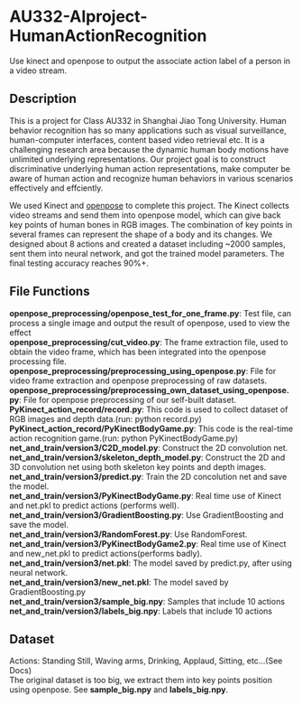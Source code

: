 # AU332-AIproject-HumanActionRecognition
Use kinect and openpose to output the associate action label of a person in a video stream.

## Description
  This is a project for Class AU332 in Shanghai Jiao Tong University. Human behavior recognition has so many applications such as visual surveillance, human-computer interfaces, content based video retrieval etc. It is a challenging research area because the dynamic human body motions have unlimited underlying representations. Our project goal is to construct discriminative underlying human action representations, make computer be aware of human action and recognize human behaviors in various scenarios effectively and effciently.<br>
  
  We used Kinect and [openpose](https://github.com/CMU-Perceptual-Computing-Lab/openpose) to complete this project. The Kinect collects video streams and send them into openpose model, which can give back key points of human bones in RGB images. The combination of key points in several frames can represent the shape of a body and its changes. We designed about 8 actions and created a dataset including ~2000 samples, sent them into neural network, and got the trained model parameters. The final testing accuracy reaches 90%+.

## File Functions
**openpose_preprocessing/openpose_test_for_one_frame.py**: Test file, can process a single image and output the result of openpose, used to view the effect<br>
**openpose_preprocessing/cut_video.py**: The frame extraction file, used to obtain the video frame, which has been integrated into the openpose processing file.<br>
**openpose_preprocessing/preprocessing_using_openpose.py**: File for video frame extraction and openpose preprocessing of raw datasets.<br>
**openpose_preprocessing/preprocessing_own_dataset_using_openpose.py**: File for openpose preprocessing of our self-built dataset.<br>
**PyKinect_action_record/record.py**: This code is used to collect dataset of RGB images and depth data.(run: python record.py)<br>
**PyKinect_action_record/PyKinectBodyGame.py**: This code is the real-time action recognition game.(run: python PyKinectBodyGame.py)<br>
**net_and_train/version3/C2D_model.py**: Construct the 2D convolution net.<br>
**net_and_train/version3/skeleton_depth_model.py**: Construct the 2D and 3D convolution net using both skeleton key points and depth images.<br>
**net_and_train/version3/predict.py**: Train the 2D concolution net and save the model.<br>
**net_and_train/version3/PyKinectBodyGame.py**: Real time use of Kinect and net.pkl to predict actions (performs well).<br>
**net_and_train/version3/GradientBoosting.py**: Use GradientBoosting and save the model.<br>
**net_and_train/version3/RandomForest.py**: Use RandomForest.<br>
**net_and_train/version3/PyKinectBodyGame2.py**: Real time use of Kinect and new_net.pkl to predict actions(performs badly).<br>
**net_and_train/version3/net.pkl**: The model saved by predict.py, after using neural network.<br>
**net_and_train/version3/new_net.pkl**: The model saved by GradientBoosting.py<br>
**net_and_train/version3/sample_big.npy**: Samples that include 10 actions<br>
**net_and_train/version3/labels_big.npy**: Labels that include 10 actions<br>

## Dataset
Actions: Standing Still, Waving arms, Drinking, Applaud, Sitting, etc...(See Docs)<br>
The original dataset is too big, we extract them into key points position using openpose. See **sample_big.npy** and **labels_big.npy**.
